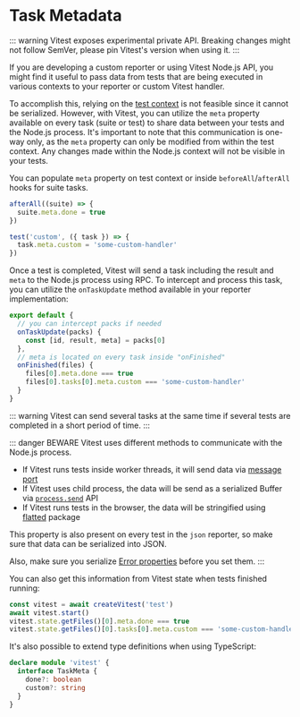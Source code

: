 # Task Metadata

::: warning
Vitest exposes experimental private API. Breaking changes might not follow SemVer, please pin Vitest's version when using it.
:::

If you are developing a custom reporter or using Vitest Node.js API, you might find it useful to pass data from tests that are being executed in various contexts to your reporter or custom Vitest handler.

To accomplish this, relying on the [test context](/guide/test-context) is not feasible since it cannot be serialized. However, with Vitest, you can utilize the `meta` property available on every task (suite or test) to share data between your tests and the Node.js process. It's important to note that this communication is one-way only, as the `meta` property can only be modified from within the test context. Any changes made within the Node.js context will not be visible in your tests.

You can populate `meta` property on test context or inside `beforeAll`/`afterAll` hooks for suite tasks.

```ts
afterAll((suite) => {
  suite.meta.done = true
})

test('custom', ({ task }) => {
  task.meta.custom = 'some-custom-handler'
})
```

Once a test is completed, Vitest will send a task including the result and `meta` to the Node.js process using RPC. To intercept and process this task, you can utilize the `onTaskUpdate` method available in your reporter implementation:

```ts [custom-reporter.js]
export default {
  // you can intercept packs if needed
  onTaskUpdate(packs) {
    const [id, result, meta] = packs[0]
  },
  // meta is located on every task inside "onFinished"
  onFinished(files) {
    files[0].meta.done === true
    files[0].tasks[0].meta.custom === 'some-custom-handler'
  }
}
```

::: warning
Vitest can send several tasks at the same time if several tests are completed in a short period of time.
:::

::: danger BEWARE
Vitest uses different methods to communicate with the Node.js process.

- If Vitest runs tests inside worker threads, it will send data via [message port](https://developer.mozilla.org/en-US/docs/Web/API/MessagePort)
- If Vitest uses child process, the data will be send as a serialized Buffer via [`process.send`](https://nodejs.org/api/process.html#processsendmessage-sendhandle-options-callback) API
- If Vitest runs tests in the browser, the data will be stringified using [flatted](https://www.npmjs.com/package/flatted) package

This property is also present on every test in the `json` reporter, so make sure that data can be serialized into JSON.

Also, make sure you serialize [Error properties](https://developer.mozilla.org/en-US/docs/Web/API/Web_Workers_API/Structured_clone_algorithm#error_types) before you set them.
:::

You can also get this information from Vitest state when tests finished running:

```ts
const vitest = await createVitest('test')
await vitest.start()
vitest.state.getFiles()[0].meta.done === true
vitest.state.getFiles()[0].tasks[0].meta.custom === 'some-custom-handler'
```

It's also possible to extend type definitions when using TypeScript:

```ts
declare module 'vitest' {
  interface TaskMeta {
    done?: boolean
    custom?: string
  }
}
```
